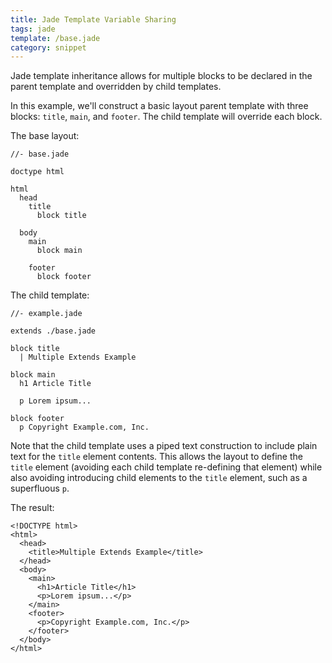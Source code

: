 ```yaml
---
title: Jade Template Variable Sharing
tags: jade
template: /base.jade
category: snippet
---
```


Jade template inheritance allows for multiple blocks to be declared in the parent template and overridden by child templates.

In this example, we'll construct a basic layout parent template with three blocks: `title`, `main`, and `footer`. The child template will override each block.

The base layout:

```
//- base.jade

doctype html

html
  head
    title
      block title

  body
    main
      block main

    footer  
      block footer
```

The child template:

```
//- example.jade

extends ./base.jade

block title
  | Multiple Extends Example

block main
  h1 Article Title

  p Lorem ipsum...

block footer
  p Copyright Example.com, Inc.
```

Note that the child template uses a piped text construction to include plain text for the `title` element contents. This allows the layout to define the `title` element (avoiding each child template re-defining that element) while also avoiding introducing child elements to the `title` element, such as a superfluous `p`.

The result:

```
<!DOCTYPE html>
<html>
  <head>
    <title>Multiple Extends Example</title>
  </head>
  <body>
    <main>
      <h1>Article Title</h1>
      <p>Lorem ipsum...</p>
    </main>
    <footer>
      <p>Copyright Example.com, Inc.</p>
    </footer>
  </body>
</html>
```

